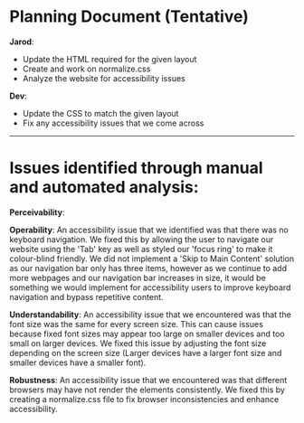 # Planning Document (Tentative)

**Jarod**:  
- Update the HTML required for the given layout
- Create and work on normalize.css
- Analyze the website for accessibility issues
  

**Dev**:
- Update the CSS to match the given layout
- Fix any accessibility issues that we come across

---

# Issues identified through manual and automated analysis:

**Perceivability**:  

**Operability**: An accessibility issue that we identified was that there was no keyboard navigation. We fixed this by allowing the user to navigate our website using the 'Tab' key as well as styled our 'focus ring' to make it colour-blind friendly. We did not implement a 'Skip to Main Content' solution as our navigation bar only has three items, however as we continue to add more webpages and our navigation bar increases in size, it would be something we would implement for accessibility users to improve keyboard navigation and bypass repetitive content.
  
**Understandability**: An accessibility issue that we encountered was that the font size was the same for every screen size. This can cause issues because fixed font sizes may appear too large on smaller devices and too small on larger devices. We fixed this issue by adjusting the font size depending on the screen size (Larger devices have a larger font size and smaller devices have a smaller font).

**Robustness**: An accessibility issue that we encountered was that different browsers may have not render the elements consistently. We fixed this by creating a normalize.css file to fix browser inconsistencies and enhance accessibility.
